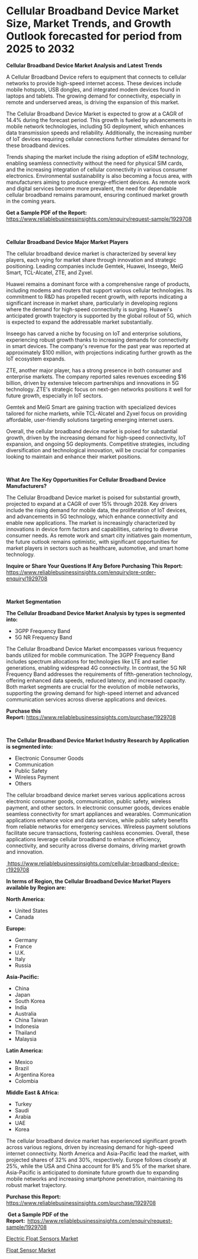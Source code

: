 <p><h1>Cellular Broadband Device Market Size, Market Trends, and Growth Outlook forecasted for period from 2025 to 2032</h1></p><p><strong>Cellular Broadband Device Market Analysis and Latest Trends</strong></p>
<p><p>A Cellular Broadband Device refers to equipment that connects to cellular networks to provide high-speed internet access. These devices include mobile hotspots, USB dongles, and integrated modem devices found in laptops and tablets. The growing demand for connectivity, especially in remote and underserved areas, is driving the expansion of this market.</p><p>The Cellular Broadband Device Market is expected to grow at a CAGR of 14.4% during the forecast period. This growth is fueled by advancements in mobile network technologies, including 5G deployment, which enhances data transmission speeds and reliability. Additionally, the increasing number of IoT devices requiring cellular connections further stimulates demand for these broadband devices.</p><p>Trends shaping the market include the rising adoption of eSIM technology, enabling seamless connectivity without the need for physical SIM cards, and the increasing integration of cellular connectivity in various consumer electronics. Environmental sustainability is also becoming a focus area, with manufacturers aiming to produce energy-efficient devices. As remote work and digital services become more prevalent, the need for dependable cellular broadband remains paramount, ensuring continued market growth in the coming years.</p></p>
<p><strong>Get a Sample PDF of the Report:&nbsp;</strong> <a href="https://www.reliablebusinessinsights.com/enquiry/request-sample/1929708?utm_campaign=60&utm_medium=2&utm_source=Github&utm_content=ia&utm_term=16012025&utm_id=cellular-broadband-device">https://www.reliablebusinessinsights.com/enquiry/request-sample/1929708</a></p>
<p>&nbsp;</p>
<p><strong>Cellular Broadband Device Major Market Players</strong></p>
<p><p>The cellular broadband device market is characterized by several key players, each vying for market share through innovation and strategic positioning. Leading companies include Gemtek, Huawei, Inseego, MeiG Smart, TCL-Alcatel, ZTE, and Zyxel.</p><p>Huawei remains a dominant force with a comprehensive range of products, including modems and routers that support various cellular technologies. Its commitment to R&D has propelled recent growth, with reports indicating a significant increase in market share, particularly in developing regions where the demand for high-speed connectivity is surging. Huawei's anticipated growth trajectory is supported by the global rollout of 5G, which is expected to expand the addressable market substantially.</p><p>Inseego has carved a niche by focusing on IoT and enterprise solutions, experiencing robust growth thanks to increasing demands for connectivity in smart devices. The company's revenue for the past year was reported at approximately $100 million, with projections indicating further growth as the IoT ecosystem expands.</p><p>ZTE, another major player, has a strong presence in both consumer and enterprise markets. The company reported sales revenues exceeding $16 billion, driven by extensive telecom partnerships and innovations in 5G technology. ZTE's strategic focus on next-gen networks positions it well for future growth, especially in IoT sectors.</p><p>Gemtek and MeiG Smart are gaining traction with specialized devices tailored for niche markets, while TCL-Alcatel and Zyxel focus on providing affordable, user-friendly solutions targeting emerging internet users.</p><p>Overall, the cellular broadband device market is poised for substantial growth, driven by the increasing demand for high-speed connectivity, IoT expansion, and ongoing 5G deployments. Competitive strategies, including diversification and technological innovation, will be crucial for companies looking to maintain and enhance their market positions.</p></p>
<p>&nbsp;</p>
<p><strong>What Are The Key Opportunities For Cellular Broadband Device Manufacturers?</strong></p>
<p><p>The Cellular Broadband Device market is poised for substantial growth, projected to expand at a CAGR of over 15% through 2028. Key drivers include the rising demand for mobile data, the proliferation of IoT devices, and advancements in 5G technology, which enhance connectivity and enable new applications. The market is increasingly characterized by innovations in device form factors and capabilities, catering to diverse consumer needs. As remote work and smart city initiatives gain momentum, the future outlook remains optimistic, with significant opportunities for market players in sectors such as healthcare, automotive, and smart home technology.</p></p>
<p><strong>Inquire or Share Your Questions If Any Before Purchasing This Report:</strong> <a href="https://www.reliablebusinessinsights.com/enquiry/pre-order-enquiry/1929708?utm_campaign=60&utm_medium=2&utm_source=Github&utm_content=ia&utm_term=16012025&utm_id=cellular-broadband-device">https://www.reliablebusinessinsights.com/enquiry/pre-order-enquiry/1929708</a></p>
<p>&nbsp;</p>
<p><strong>Market Segmentation</strong></p>
<p><strong>The Cellular Broadband Device Market Analysis by types is segmented into:</strong></p>
<p><ul><li>3GPP Frequency Band</li><li>5G NR Frequency Band</li></ul></p>
<p><p>The Cellular Broadband Device Market encompasses various frequency bands utilized for mobile communication. The 3GPP Frequency Band includes spectrum allocations for technologies like LTE and earlier generations, enabling widespread 4G connectivity. In contrast, the 5G NR Frequency Band addresses the requirements of fifth-generation technology, offering enhanced data speeds, reduced latency, and increased capacity. Both market segments are crucial for the evolution of mobile networks, supporting the growing demand for high-speed internet and advanced communication services across diverse applications and devices.</p></p>
<p><strong>Purchase this Report:&nbsp;</strong><a href="https://www.reliablebusinessinsights.com/purchase/1929708?utm_campaign=60&utm_medium=2&utm_source=Github&utm_content=ia&utm_term=16012025&utm_id=cellular-broadband-device">https://www.reliablebusinessinsights.com/purchase/1929708</a></p>
<p>&nbsp;</p>
<p><strong>The Cellular Broadband Device Market Industry Research by Application is segmented into:</strong></p>
<p><ul><li>Electronic Consumer Goods</li><li>Communication</li><li>Public Safety</li><li>Wireless Payment</li><li>Others</li></ul></p>
<p><p>The cellular broadband device market serves various applications across electronic consumer goods, communication, public safety, wireless payment, and other sectors. In electronic consumer goods, devices enable seamless connectivity for smart appliances and wearables. Communication applications enhance voice and data services, while public safety benefits from reliable networks for emergency services. Wireless payment solutions facilitate secure transactions, fostering cashless economies. Overall, these applications leverage cellular broadband to enhance efficiency, connectivity, and security across diverse domains, driving market growth and innovation.</p></p>
<p><a href="https://www.reliablebusinessinsights.com/cellular-broadband-device-r1929708?utm_campaign=60&utm_medium=2&utm_source=Github&utm_content=ia&utm_term=16012025&utm_id=cellular-broadband-device">&nbsp;https://www.reliablebusinessinsights.com/cellular-broadband-device-r1929708</a></p>
<p><strong>In terms of Region, the Cellular Broadband Device Market Players available by Region are:</strong></p>
<p>
    <p> <strong> North America: </strong>
        <ul>
            <li>United States</li>
            <li>Canada</li>
        </ul>
        </p> 
    <p> <strong> Europe: </strong>
        <ul>
            <li>Germany</li>
            <li>France</li>
            <li>U.K.</li>
            <li>Italy</li>
            <li>Russia</li>
        </ul>
        </p> 
    <p> <strong> Asia-Pacific: </strong>
        <ul>
            <li>China</li>
            <li>Japan</li>
            <li>South Korea</li>
            <li>India</li>
            <li>Australia</li>
            <li>China Taiwan</li>
            <li>Indonesia</li>
            <li>Thailand</li>
            <li>Malaysia</li>
        </ul>
        </p> 
    <p> <strong> Latin America: </strong>
        <ul>
            <li>Mexico</li>
            <li>Brazil</li>
            <li>Argentina Korea</li>
            <li>Colombia</li>
        </ul>
        </p> 
    <p> <strong> Middle East & Africa: </strong>
        <ul>
            <li>Turkey</li>
            <li>Saudi</li>
            <li>Arabia</li>
            <li>UAE</li>
            <li>Korea</li>
        </ul>
    </p>
    </p>
<p><p>The cellular broadband device market has experienced significant growth across various regions, driven by increasing demand for high-speed internet connectivity. North America and Asia-Pacific lead the market, with projected shares of 32% and 30%, respectively. Europe follows closely at 25%, while the USA and China account for 8% and 5% of the market share. Asia-Pacific is anticipated to dominate future growth due to expanding mobile networks and increasing smartphone penetration, maintaining its robust market trajectory.</p></p>
<p><strong>Purchase this Report: </strong><a href="https://www.reliablebusinessinsights.com/purchase/1929708?utm_campaign=60&utm_medium=2&utm_source=Github&utm_content=ia&utm_term=16012025&utm_id=cellular-broadband-device">https://www.reliablebusinessinsights.com/purchase/1929708</a></p>
<p>&nbsp;<strong>Get a Sample PDF of the Report:&nbsp;&nbsp;</strong><a href="https://www.reliablebusinessinsights.com/enquiry/request-sample/1929708?utm_campaign=60&utm_medium=2&utm_source=Github&utm_content=ia&utm_term=16012025&utm_id=cellular-broadband-device">https://www.reliablebusinessinsights.com/enquiry/request-sample/1929708</a></p>
<p><strong></strong></p>
<p><p><a href="https://github.com/chaturberville8181/Market-Research-Report-List-1/blob/main/electric-float-sensors-market.md?utm_campaign=60&utm_medium=2&utm_source=Github&utm_content=ia&utm_term=16012025&utm_id=cellular-broadband-device">Electric Float Sensors Market</a></p><p><a href="https://github.com/carendesrochers299/Market-Research-Report-List-1/blob/main/float-sensor-market.md?utm_campaign=60&utm_medium=2&utm_source=Github&utm_content=ia&utm_term=16012025&utm_id=cellular-broadband-device">Float Sensor Market</a></p></p>